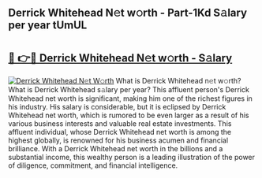 ## Derrick Whitehead N𝚎t w𝚘rth - Part-1Kd S𝚊lary per year tUmUL

# <h2><a href="http://gc4b34u.nevu.top/?p=Derrick+Whitehead">🔗 👉🔴 Derrick Whitehead N𝚎t w𝚘rth - S𝚊lary</a></h2>

[![Derrick Whitehead N𝚎t W𝚘rth](https://i.imgur.com/Oavwk0R.jpeg)](http://gc4b34u.nevu.top/?p=Derrick+Whitehead)
What is Derrick Whitehead n𝚎t w𝚘rth? What is Derrick Whitehead s𝚊lary per year?
This affluent person's Derrick Whitehead net worth is significant, making him one of the richest figures in his industry. His salary is considerable, but it is eclipsed by Derrick Whitehead net worth, which is rumored to be even larger as a result of his various business interests and valuable real estate investments. This affluent individual, whose Derrick Whitehead net worth is among the highest globally, is renowned for his business acumen and financial brilliance. With a Derrick Whitehead net worth in the billions and a substantial income, this wealthy person is a leading illustration of the power of diligence, commitment, and financial intelligence.
